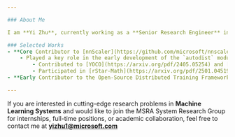 ```yaml
---

### About Me

I am **Yi Zhu**, currently working as a **Senior Research Engineer** in the **System Research Group at MSRA**. My primary research focus is on **distributed training and inference for deep learning**.

### Selected Works
- **Core Contributor to [nnScaler](https://github.com/microsoft/nnscaler)**  
    - Played a key role in the early development of the `autodist` module, enabling efficient and feasible execution plans by considering memory consumption of deep learning models.  
        - Contributed to [YOCO](https://arxiv.org/pdf/2405.05254) and [Diff Transformer](https://arxiv.org/pdf/2410.05258?), particularly in the distributed training phase for models with long sequences.  
        - Participated in [rStar-Math](https://arxiv.org/pdf/2501.04519), providing suggestions for distributed training and inference.
- **Early Contributor to the Open-Source Distributed Training Framework [OneFlow](https://github.com/Oneflow-Inc/oneflow)**  

---
```


If you are interested in cutting-edge research problems in **Machine Learning Systems** and would like to join the MSRA System Research Group for internships, full-time positions, or academic collaboration, feel free to contact me at **yizhu1@microsoft.com**

